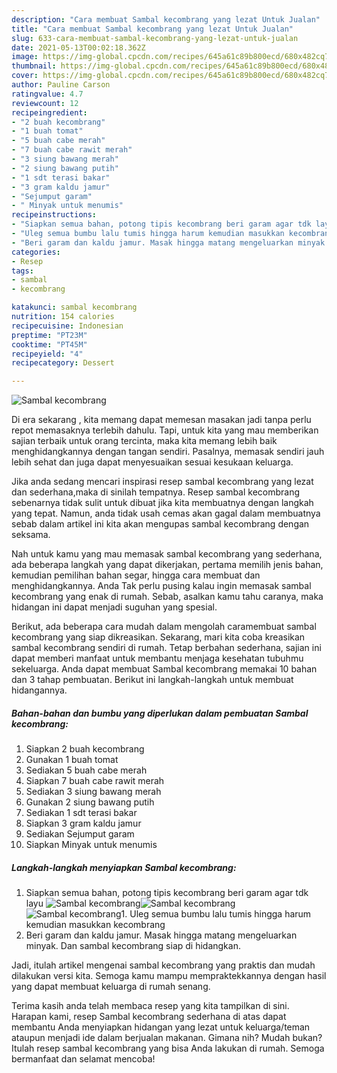 ```yaml
---
description: "Cara membuat Sambal kecombrang yang lezat Untuk Jualan"
title: "Cara membuat Sambal kecombrang yang lezat Untuk Jualan"
slug: 633-cara-membuat-sambal-kecombrang-yang-lezat-untuk-jualan
date: 2021-05-13T00:02:18.362Z
image: https://img-global.cpcdn.com/recipes/645a61c89b800ecd/680x482cq70/sambal-kecombrang-foto-resep-utama.jpg
thumbnail: https://img-global.cpcdn.com/recipes/645a61c89b800ecd/680x482cq70/sambal-kecombrang-foto-resep-utama.jpg
cover: https://img-global.cpcdn.com/recipes/645a61c89b800ecd/680x482cq70/sambal-kecombrang-foto-resep-utama.jpg
author: Pauline Carson
ratingvalue: 4.7
reviewcount: 12
recipeingredient:
- "2 buah kecombrang"
- "1 buah tomat"
- "5 buah cabe merah"
- "7 buah cabe rawit merah"
- "3 siung bawang merah"
- "2 siung bawang putih"
- "1 sdt terasi bakar"
- "3 gram kaldu jamur"
- "Sejumput garam"
- " Minyak untuk menumis"
recipeinstructions:
- "Siapkan semua bahan, potong tipis kecombrang beri garam agar tdk layu"
- "Uleg semua bumbu lalu tumis hingga harum kemudian masukkan kecombrang"
- "Beri garam dan kaldu jamur. Masak hingga matang mengeluarkan minyak. Dan sambal kecombrang siap di hidangkan."
categories:
- Resep
tags:
- sambal
- kecombrang

katakunci: sambal kecombrang 
nutrition: 154 calories
recipecuisine: Indonesian
preptime: "PT23M"
cooktime: "PT45M"
recipeyield: "4"
recipecategory: Dessert

---
```



![Sambal kecombrang](https://img-global.cpcdn.com/recipes/645a61c89b800ecd/680x482cq70/sambal-kecombrang-foto-resep-utama.jpg)

Di era  sekarang , kita memang dapat memesan masakan jadi tanpa perlu repot memasaknya terlebih dahulu. Tapi, untuk kita yang mau memberikan sajian terbaik untuk orang tercinta, maka kita memang lebih baik menghidangkannya dengan tangan sendiri. Pasalnya, memasak sendiri jauh lebih sehat dan juga dapat menyesuaikan sesuai kesukaan keluarga.

Jika anda sedang mencari inspirasi resep sambal kecombrang yang lezat dan sederhana,maka di sinilah tempatnya. Resep sambal kecombrang  sebenarnya tidak sulit untuk dibuat jika kita membuatnya dengan langkah yang tepat. Namun, anda tidak usah cemas akan gagal dalam membuatnya 
sebab dalam artikel ini kita akan mengupas sambal kecombrang dengan seksama.  



Nah untuk kamu yang mau memasak sambal kecombrang yang sederhana, ada beberapa langkah yang dapat dikerjakan, pertama memilih jenis bahan, kemudian pemilihan bahan segar, hingga cara membuat dan menghidangkannya. Anda Tak perlu pusing kalau ingin memasak sambal kecombrang yang enak di rumah. Sebab, asalkan kamu  tahu caranya, maka hidangan ini dapat menjadi suguhan yang spesial.

Berikut, ada beberapa cara mudah dalam mengolah caramembuat sambal kecombrang yang siap dikreasikan. Sekarang, mari kita coba kreasikan sambal kecombrang sendiri di rumah. Tetap berbahan sederhana, sajian ini dapat memberi manfaat untuk membantu menjaga kesehatan tubuhmu sekeluarga. Anda dapat membuat Sambal kecombrang memakai 10 bahan dan 3 tahap pembuatan. Berikut ini langkah-langkah untuk membuat hidangannya.

<!--inarticleads1-->

##### Bahan-bahan dan bumbu yang diperlukan dalam pembuatan Sambal kecombrang:

1. Siapkan 2 buah kecombrang
1. Gunakan 1 buah tomat
1. Sediakan 5 buah cabe merah
1. Siapkan 7 buah cabe rawit merah
1. Sediakan 3 siung bawang merah
1. Gunakan 2 siung bawang putih
1. Sediakan 1 sdt terasi bakar
1. Siapkan 3 gram kaldu jamur
1. Sediakan Sejumput garam
1. Siapkan  Minyak untuk menumis




<!--inarticleads2-->

##### Langkah-langkah menyiapkan Sambal kecombrang:

1. Siapkan semua bahan, potong tipis kecombrang beri garam agar tdk layu
<img src="https://img-global.cpcdn.com/steps/04a09f67a42f5384/160x128cq70/sambal-kecombrang-langkah-memasak-1-foto.jpg" alt="Sambal kecombrang"><img src="https://img-global.cpcdn.com/steps/3e38b2857d38d6d1/160x128cq70/sambal-kecombrang-langkah-memasak-1-foto.jpg" alt="Sambal kecombrang"><img src="https://img-global.cpcdn.com/steps/f78f474b75bab6fb/160x128cq70/sambal-kecombrang-langkah-memasak-1-foto.jpg" alt="Sambal kecombrang">1. Uleg semua bumbu lalu tumis hingga harum kemudian masukkan kecombrang
1. Beri garam dan kaldu jamur. Masak hingga matang mengeluarkan minyak. Dan sambal kecombrang siap di hidangkan.




Jadi, itulah artikel mengenai  sambal kecombrang  yang praktis dan mudah dilakukan versi kita. Semoga kamu mampu mempraktekkannya dengan hasil yang dapat membuat keluarga di rumah senang. 

Terima kasih anda telah membaca resep yang kita tampilkan di sini. Harapan kami, resep  Sambal kecombrang sederhana di atas dapat membantu Anda menyiapkan hidangan yang lezat untuk keluarga/teman ataupun menjadi ide dalam berjualan makanan. Gimana nih? Mudah bukan? Itulah resep sambal kecombrang yang bisa Anda lakukan di rumah. Semoga bermanfaat dan selamat mencoba!

